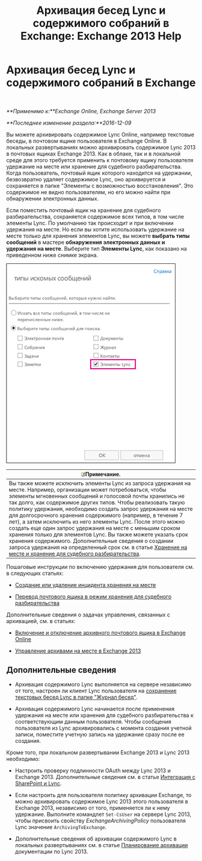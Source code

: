 ﻿---
title: 'Архивация бесед Lync и содержимого собраний в Exchange: Exchange 2013 Help'
TOCTitle: Архивация бесед Lync и содержимого собраний в Exchange
ms:assetid: 3cff970e-e5ed-4a54-88e6-3665d84b5ed7
ms:mtpsurl: https://technet.microsoft.com/ru-ru/library/Dn508399(v=EXCHG.150)
ms:contentKeyID: 59678850
ms.date: 04/30/2018
mtps_version: v=EXCHG.150
ms.translationtype: HT
---

# Архивация бесед Lync и содержимого собраний в Exchange

 

_**Применимо к:**Exchange Online, Exchange Server 2013_

_**Последнее изменение раздела:**2016-12-09_

Вы можете архивировать содержимое Lync Online, например текстовые беседы, в почтовом ящике пользователя в Exchange Online. В локальных развертываниях можно архивировать содержимое Lync 2013 в почтовых ящиках Exchange 2013. Как в облаке, так и в локальной среде для этого требуется применить к почтовому ящику пользователя удержание на месте или хранение для судебного разбирательства. Когда пользователь, почтовый ящик которого находится на удержании, безвозвратно удаляет содержимое Lync, оно архивируется и сохраняется в папке "Элементы с возможностью восстановления". Это содержимое не видно пользователям, но его можно найти при обнаружении электронных данных.

Если поместить почтовый ящик на хранение для судебного разбирательства, сохраняется содержимое всех типов, в том числе элементы Lync. По умолчанию так происходит и при включении удержания на месте. Но если вы хотите использовать удержание на месте только для хранения элементов Lync, вы можете **выбрать типы сообщений** в мастере **обнаружения электронных данных и удержания на месте**. Выберите тип **Элементы Lync**, как показано на приведенном ниже снимке экрана.

![Удержание элементов Lync](images/Dn508399.691d2324-9fac-4689-8527-c78d387e0e3e(EXCHG.150).jpg "Удержание элементов Lync")

<table>
<thead>
<tr class="header">
<th><img src="images/JJ126620.note(EXCHG.150).gif" title="Примечание" alt="Примечание" />Примечание.</th>
</tr>
</thead>
<tbody>
<tr class="odd">
<td>Вы также можете исключить элементы Lync из запроса удержания на месте. Например, организации может потребоваться, чтобы элементы мгновенных сообщений и голосовой почты хранились не так долго, как содержимое других типов. Чтобы реализовать такую политику удержания, необходимо создать запрос удержания на месте для долгосрочного хранения содержимого (например, в течение 7 лет), а затем исключить из него элементы Lync. После этого можно создать еще один запрос удержания на месте с меньшим сроком хранения только для элементов Lync. Вы также можете указать срок хранения содержимого. Дополнительные сведения о создании запроса удержания на определенный срок см. в статье <a href="in-place-hold-and-litigation-hold-exchange-2013-help.md">Хранение на месте и хранение для судебного разбирательства</a>.</td>
</tr>
</tbody>
</table>


Пошаговые инструкции по включению удержания для пользователя см. в следующих статьях:

  - [Создание или удаление инцидента хранения на месте](create-or-remove-an-in-place-hold-exchange-2013-help.md)

  - [Перевод почтового ящика в режим хранения для судебного разбирательства](place-a-mailbox-on-litigation-hold-exchange-2013-help.md)

Дополнительные сведения о задачах управления, связанных с архивацией, см. в статьях:

  - [Включение и отключение архивного почтового ящика в Exchange Online](https://technet.microsoft.com/ru-ru/library/jj984357\(v=exchg.150\))

  - [Управление архивами на месте в Exchange 2013](manage-in-place-archives-in-exchange-2013-exchange-2013-help.md)

## Дополнительные сведения

  - Архивация содержимого Lync выполняется на сервере независимо от того, настроен ли клиент Lync пользователя на [сохранение текстовых бесед Lync в папке "Журнал бесед"](https://go.microsoft.com/fwlink/p/?linkid=400589).

  - Архивация содержимого Lync начинается после применения удержания на месте или хранения для судебного разбирательства к соответствующим данным пользователя. Чтобы сообщения пользователя из Lync архивировались с момента создания учетной записи, поместите учетную запись на удержание сразу после ее создания.

Кроме того, при локальном развертывании Exchange 2013 и Lync 2013 необходимо:

  - Настроить проверку подлинности OAuth между Lync 2013 и Exchange 2013. Дополнительные сведения см. в статье [Интеграция с SharePoint и Lync](integration-with-sharepoint-and-lync-exchange-2013-help.md).

  - Если настроить для пользователя политику архивации Exchange, то можно архивировать содержимое Lync 2013 этого пользователя в Exchange 2013, независимо от того, применяется ли к нему удержание. Выполните командлет `Set-CsUser` на сервере Lync 2013, чтобы присвоить свойству *ExchangeArchivingPolicy* пользователя Lync значение `ArchivingToExchange`.

  - Дополнительные сведения об архивации содержимого Lync в локальных развертываниях см. в статье [Планирование архивации](https://go.microsoft.com/fwlink/p/?linkid=400590) документации по Lync 2013.

